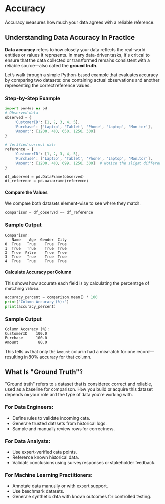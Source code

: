 # Accuracy
Accuracy measures how much your data agrees with a reliable reference.


## Understanding Data Accuracy in Practice

**Data accuracy** refers to how closely your data reflects the real-world entities or values it represents. In many data-driven tasks, it's critical to ensure that the data collected or transformed remains consistent with a reliable source—also called the **ground truth**.

Let’s walk through a simple Python-based example that evaluates accuracy by comparing two datasets: one containing actual observations and another representing the correct reference values.

### Step-by-Step Example


```python
import pandas as pd
# Observed data
observed = {
    'CustomerID': [1, 2, 3, 4, 5],
    'Purchase': ['Laptop', 'Tablet', 'Phone', 'Laptop', 'Monitor'],
    'Amount': [1200, 400, 650, 1250, 300]
}

# Verified correct data
reference = {
    'CustomerID': [1, 2, 3, 4, 5],
    'Purchase': ['Laptop', 'Tablet', 'Phone', 'Laptop', 'Monitor'],
    'Amount': [1200, 400, 699, 1250, 300]  # Notice the slight difference in one row
}

df_observed = pd.DataFrame(observed)
df_reference = pd.DataFrame(reference)
```

####  Compare the Values

We compare both datasets element-wise to see where they match.

```python
comparison = df_observed == df_reference
```
### Sample Output

```
Comparison:
   Name    Age  Gender  City
0  True   True    True  True
1  True   True    True  True
2  True  False    True  True
3  True   True    True  True
4  True   True    True  True
```
#### Calculate Accuracy per Column

This shows how accurate each field is by calculating the percentage of matching values:

```python
accuracy_percent = comparison.mean() * 100
print("Column Accuracy (%):")
print(accuracy_percent)
```

### Sample Output

```
Column Accuracy (%):
CustomerID    100.0
Purchase      100.0
Amount         80.0
```

This tells us that only the `Amount` column had a mismatch for one record—resulting in 80% accuracy for that column.


##  What Is "Ground Truth"?

"Ground truth" refers to a dataset that is considered correct and reliable, used as a baseline for comparison. How you build or acquire this dataset depends on your role and the type of data you’re working with.

### For Data Engineers:

* Define rules to validate incoming data.
* Generate trusted datasets from historical logs.
* Sample and manually review rows for correctness.

### For Data Analysts:

* Use expert-verified data points.
* Reference known historical data.
* Validate conclusions using survey responses or stakeholder feedback.

### For Machine Learning Practitioners:

* Annotate data manually or with expert support.
* Use benchmark datasets.
* Generate synthetic data with known outcomes for controlled testing.


